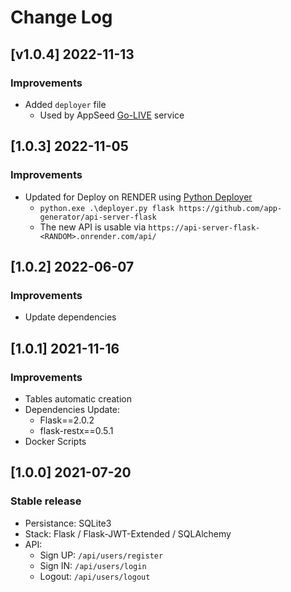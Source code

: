 # Change Log

## [v1.0.4] 2022-11-13
### Improvements

- Added `deployer` file
  - Used by AppSeed [Go-LIVE](https://appseed.us/go-live/) service
  
## [1.0.3] 2022-11-05
### Improvements

- Updated for Deploy on RENDER using [Python Deployer](https://github.com/app-generator/deploy-automation-render)
  - `python.exe .\deployer.py flask https://github.com/app-generator/api-server-flask`
  - The new API is usable via `https://api-server-flask-<RANDOM>.onrender.com/api/`

## [1.0.2] 2022-06-07
### Improvements

- Update dependencies 

## [1.0.1] 2021-11-16
### Improvements

- Tables automatic creation
- Dependencies Update:
  - Flask==2.0.2
  - flask-restx==0.5.1
- Docker Scripts   

## [1.0.0] 2021-07-20
### Stable release

- Persistance: SQLite3  
- Stack: Flask / Flask-JWT-Extended / SQLAlchemy
- API:
   - Sign UP: `/api/users/register`
   - Sign IN: `/api/users/login`
   - Logout: `/api/users/logout`


